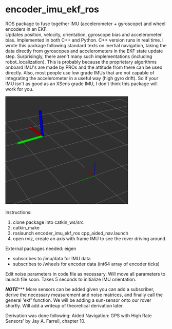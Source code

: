 # encoder_imu_ekf_ros
ROS package to fuse together IMU (accelerometer + gyroscope) and wheel encoders in an EKF.   
Updates position, velocity, orientation, gyroscope bias and accelerometer bias. Implemented in both C++ and Python. C++ version runs in real time. I wrote this package following standard texts on inertial navigation, taking the data directly from gyroscopes and accelerometers in the EKF state update step. Surprisingly, there aren't many such implementations (including robot_localization). This is probably because the proprietary algorithms onboard IMU's are made by PROs and the attitude from there can be used directly. Also, most people use low grade IMUs that are not capable of integrating the accelerometer in a useful way (high gyro drift). So if your IMU isn't as good as an XSens grade IMU, I don't think this package will work for you.

![GitHub Logo](/results/Motion.png)

Instructions:
1. clone package into catkin_ws/src  
2. catkin_make  
3. roslaunch encoder_imu_ekf_ros cpp_aided_nav.launch  
4. open rviz, create an axis with frame IMU to see the rover driving around.  

External packages needed: eigen

- subscribes to /imu/data for IMU data  
- subscribes to /wheels for encoder data (int64 array of encoder ticks)  

Edit noise parameters in code file as necessary. Will move all parameters to launch file soon. Takes 5 seconds to initialize IMU orientation.

*********NOTE************
More sensors can be added given you can add a subscriber, derive the necessary measurement and noise matrices, and finally call the general 'ekf' function. We will be adding a sun-sensor onto our rover shortly. Will add a writeup of theoretical derivation later.

Derivation was done following: Aided Navigation: GPS with High Rate Sensors' by Jay A. Farrell, chapter 10.
